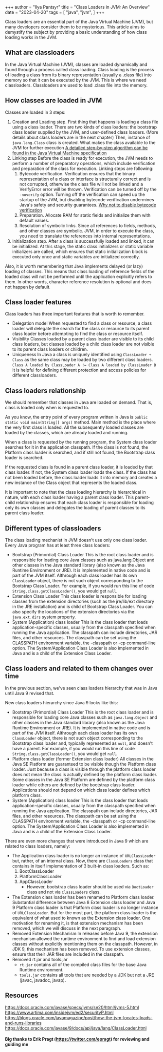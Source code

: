 +++ 
author = "Ilya Pantsyr" 
title = "Class Loaders in JVM: An Overview" 
date = "2023-04-20" 
tags = [ "java", "jvm", ] 
+++

Class loaders are an essential part of the Java Virtual Machine (JVM), but many developers consider them to be mysterious. This article aims to demystify the subject by providing a basic understanding of how class loading works in the JVM.

## What are classloaders

In the Java Virtual Machine (JVM), classes are loaded dynamically and found through a process called class loading. Class loading is the process of loading a class from its binary representation (usually a .class file) into memory so that it can be executed by the JVM. This is where we need classloaders. Classloaders are used to load .class file into the memory.

## How classes are loaded in JVM

Classes are loaded in 3 steps:

1. Creation and Loading step.
   First thing that happens is loading a class file using a class loader. There are two kinds of class loaders: the bootstrap class loader supplied by the JVM, and user-defined class loaders. (More details about class loaders are in the next chapter)
   Then, instance of `java.lang.Class` class is created. What makes the class available to the JVM for further execution [A detailed step-by-step algorithm can be found in the Java Virtual Machine specification](https://docs.oracle.com/javase/specs/jvms/se20/html/jvms-5.html#jvms-5.2)
2. Linking step
   Before the class is ready for execution, the JVM needs to perform a number of preparatory operations, which include verification and preparation of the class for execution.
   Linking steps are following:
   1. Bytecode verification.
      Verification ensures that the binary representation of a class or interface is structurally correct and is not corrupted, otherwise the class file will not be linked and a VerifyError error will be thrown. Verification can be turned off by the `-noverify` option. Turning off the verification can speed up the startup of the JVM, but disabling bytecode verification undermines Java's safety and security guarantees. [Why not to disable bytecode verification](https://wiki.sei.cmu.edu/confluence/display/java/ENV04-J.+Do+not+disable+bytecode+verification)
   2. Preparation.
      Allocate RAM for static fields and initialize them with default values.
   3. Resolution of symbolic links.
      Since all references to fields, methods, and other classes are symbolic. JVM, in order to execute the class, you need to translate the references into internal representations.
3. Initialization step.
   After a class is successfully loaded and linked, it can be initialized. At this stage, the static class initializers or static variable initializers are called, which ensures that static initialization block is executed only once and static variables are initialized correctly.

Also, it is worth remembering that Java implements delayed (or lazy) loading of classes. This means that class loading of reference fields of the loaded class will not be performed until the application explicitly refers to them. In other words, character reference resolution is optional and does not happen by default.

## Class loader features

Class loaders has three important features that is worth to remember.

- Delegation model
  When requested to find a class or resource, a class loader will delegate the search for the class or resource to its parent class loader before attempting to find the class or resource itself.
- Visibility
  Classes loaded by a parent class loader are visible to its child class loaders, but classes loaded by a child class loader are not visible to its parent class loaders or children.
- Uniqueness
  In Java a class is uniquely identified using `ClassLoader + Class` as the same class may be loaded by two different class loaders.
  `Class A loaded by ClassLoader A != Class A loaded by ClassLoader B`
  It is helpful for defining different protection and access policies for different classloaders.

## Class loaders relationship

We should remember that classes in Java are loaded on demand. That is, class is loaded only when is requested to.

As you know, the entry point of every program written in Java is `public static void main(String[] args)` method. Main method is the place where the very first class is loaded. All the subsequently loaded classes are loaded by the classes, which are already loaded and running.

When a class is requested by the running program, the System class loader searches for it in the application classpath. If the class is not found, the Platform class loader is searched, and if still not found, the Bootstrap class loader is searched.

If the requested class is found in a parent class loader, it is loaded by that class loader. If not, the System class loader loads the class. If the class has not been loaded before, the class loader loads it into memory and creates a new instance of the Class object that represents the loaded class.

It is important to note that the class loading hierarchy is hierarchical in nature, with each class loader having a parent class loader. This parent-child relationship ensures that each class loader is responsible for loading only its own classes and delegates the loading of parent classes to its parent class loader.

## Different types of classloaders

The class loading mechanist in JVM doesn't use only one class loader. Every Java program has at least three class loaders:

- Bootstrap (Primordial) Class Loader
  This is the root class loader and is responsible for loading core Java classes such as java.lang.Object and other classes in the Java standard library (also known as the Java Runtime Environment or JRE). It is implemented in native code and is part of the JVM itself. Althrough each class loader has its own `ClassLoader` object, there is not such object corresponding to the Bootstrap Class Loader. For example, if you would run this line of code
  `String.class.getClassLoader()`, you would get `null`.
- Extension Class Loader
  This class loader is responsible for loading classes from the extension directories (such as the jre/lib/ext directory in the JRE installation) and is child of Bootstrap Class Loader. You can also specify the locations of the extension directories via the `java.ext.dirs` system property.
- System (Application) class loader
  This is the class loader that loads application-specific classes, usually from the classpath specified when running the Java application. The classpath can include directories, JAR files, and other resources. The classpath can be set using the CLASSPATH environment variable, the -classpath or -cp command-line option. The System/Application Class Loader is also implemented in Java and is a child of the Extension Class Loader.

## Class loaders and related to them changes over time

In the previous section, we've seen class loaders hierarchy that was in Java until Java 9 revised that.

New class loaders hierarchy since Java 9 looks like this:

- Bootstrap (Primordial) Class Loader
  This is the root class loader and is responsible for loading core Java classes such as `java.lang.Object` and other classes in the Java standard library (also known as the Java Runtime Environment or JRE). It is implemented in native code and is part of the JVM itself. Althrough each class loader has its own `ClassLoader` object, there is not such object corresponding to the Bootstrap class loader and, typically represented as `null`, and doesn't have a parent. For example, if you would run this line of code
  `String.class.getClassLoader()`, you would get `null`.
- Platform class loader (former Extension class loader)
  All classes in the Java SE Platform are guaranteed to be visible though the Platform class loader. Just because a class is visible through the platform class loader does not mean the class is actually defined by the platform class loader. Some classes in the Java SE Platform are defined by the platform class loader while others are defined by the bootstrap class loader. Applications should not depend on which class loader defines which platform class.
- System (Application) class loader
  This is the class loader that loads application-specific classes, usually from the classpath specified when running the Java application. The classpath can include directories, JAR files, and other resources. The classpath can be set using the CLASSPATH environment variable, the -classpath or -cp command-line option. The System/Application Class Loader is also implemented in Java and is a child of the Extension Class Loader.

There are even more changes that were introduced in Java 9 which are related to class loaders, namely:

- The Application class loader is no longer an instance of `URLClassLoader` but, rather, of an internal class. Now, there are `ClassLoaders` class that contains in itself implementation of 3 built-in class loaders. Such as:
  1. BootClassLoader
  2. PlatformClassLoader
  3. AppClassLoader
     - However, bootstrap class loader should be used via `BootLoader` class and not via `ClassLoaders` class.
- The Extension class loader has been renamed to Platform class loader.
  Substantial difference between Java 8 Extension class loader and Java 9 Platform class loader is that Platform class loader is no longer instance of `URLClassLoader`.
  But for the most part, the platform class loader is the equivalent of what used to known as the Extension class loader. One motivation for renaming it, is that extension mechanism has been removed, which we will discuss in the next paragraph.
- Removed Extension Mechanism
  In releases before Java 9, the extension mechanism allowed the runtime environment to find and load extension classes without explicitly mentioning them on the classpath. However, in JDK 9, this mechanism has been removed. To use extension classes, ensure that their JAR files are included in the classpath.
- Removed rt.jar and tools.jar
  - `rt.jar` contains all of the compiled class files for the base Java Runtime environment.
  - `tools.jar` contains all tools that are needed by a JDK but not a JRE (javac, javadoc, javap).

## Resources

https://docs.oracle.com/javase/specs/jvms/se20/html/jvms-5.html
https://www.artima.com/insidejvm/ed2/securityP.html
https://blogs.oracle.com/javamagazine/post/how-the-jvm-locates-loads-and-runs-libraries
https://docs.oracle.com/javase/9/docs/api/java/lang/ClassLoader.html

#### Big thanks to Erik Pragt (https://twitter.com/epragt) for reviewing and guiding me
